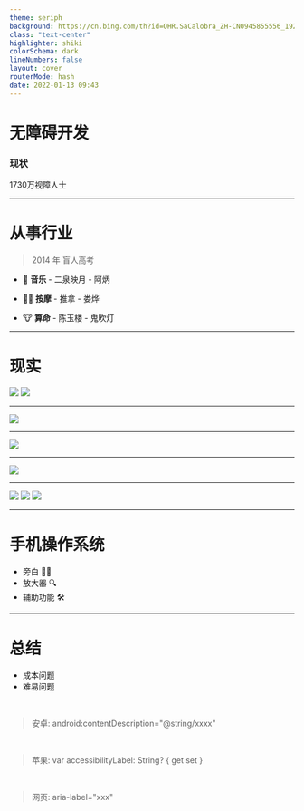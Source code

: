 ```yaml
---
theme: seriph
background: https://cn.bing.com/th?id=OHR.SaCalobra_ZH-CN0945855556_1920x1080.jpg&rf=LaDigue_1920x1080.jpg
class: "text-center"
highlighter: shiki
colorSchema: dark
lineNumbers: false
layout: cover
routerMode: hash
date: 2022-01-13 09:43
---
```


# 无障碍开发

### 现状

<div class="pt-12">
  <span @click="$slidev.nav.next" class="px-2 py-1 rounded cursor-pointer" hover="bg-white bg-opacity-10">
    <div>1730万视障人士</div>
  </span>
</div>

---

# 从事行业

> 2014 年 盲人高考

- 🎵 **音乐** - 二泉映月 - 阿炳
  <br/>

- 💆🏻 **按摩** - 推拿 - 娄烨
  <br/>

- 🐮 **算命** - 陈玉楼 - 鬼吹灯
  <br/>

---

# 现实

<div grid="~ cols-2 gap-4">
  <img src="/ditie.png" class='rounded shadow'/>
  <img src="/hbw.png" class='rounded shadow'/>
</div>

---

<!-- # 互联网 -->

<img src="/antd.png" class='rounded shadow'/>

---

<!-- # 互联网 -->

<img src="/semi.png" class='rounded shadow'/>

---

<!-- # 互联网 -->

<img src="/arco.png" class='rounded shadow'/>

---

<div grid="~ cols-3 gap-6">
  <img src="/meituan.png" class='rounded shadow'/>
  <img src="/youxuan.png" class='rounded shadow'/>
  <img src="/pinduoduo.png" class='rounded shadow'/>
</div>

---

# 手机操作系统

- 旁白 👂🏻
- 放大器 🔍
- 辅助功能 🛠

---

# 总结

- 成本问题
- 难易问题

<br />

> 安卓: android:contentDescription="@string/xxxx"

<br />

> 苹果: var accessibilityLabel: String? { get set }

<br />

> 网页: aria-label="xxx"
